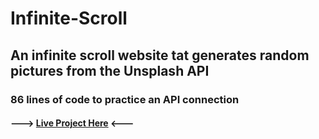 # Infinite-Scroll
## An infinite scroll website tat generates random pictures from the Unsplash API
### 86 lines of code to practice an API connection
####  ---> [Live Project Here]() <---
